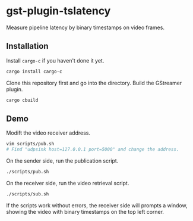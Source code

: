 # gst-plugin-tslatency

Measure pipeline latency by binary timestamps on video frames.

## Installation

Install `cargo-c` if you haven't done it yet.


```sh
cargo install cargo-c
```

Clone this repository first and go into the directory. Build the
GStreamer plugin.


```sh
cargo cbuild
```


## Demo

Modift the video receiver address.

```sh
vim scripts/pub.sh
# Find "udpsink host=127.0.0.1 port=5000" and change the address.
```

On the sender side, run the publication script.

```sh
./scripts/pub.sh
```

On the receiver side, run the video retrieval script.

```sh
./scripts/sub.sh
```

If the scripts work without errors, the receiver side will prompts a
window, showing the video with binary timestamps on the top left
corner.

